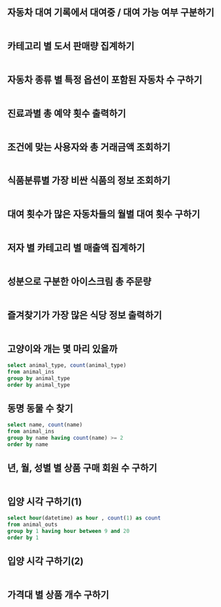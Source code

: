 ## 자동차 대여 기록에서 대여중 / 대여 가능 여부 구분하기
```sql
```
## 카테고리 별 도서 판매량 집계하기
```sql
```
## 자동차 종류 별 특정 옵션이 포함된 자동차 수 구하기
```sql
```
## 진료과별 총 예약 횟수 출력하기
```sql
```
## 조건에 맞는 사용자와 총 거래금액 조회하기
```sql
```
## 식품분류별 가장 비싼 식품의 정보 조회하기
```sql
```
## 대여 횟수가 많은 자동차들의 월별 대여 횟수 구하기
```sql
```
## 저자 별 카테고리 별 매출액 집계하기
```sql
```
## 성분으로 구분한 아이스크림 총 주문량
```sql
```
## 즐겨찾기가 가장 많은 식당 정보 출력하기
```sql
```
## 고양이와 개는 몇 마리 있을까
```sql
select animal_type, count(animal_type)
from animal_ins
group by animal_type
order by animal_type
```
## 동명 동물 수 찾기
```sql
select name, count(name)
from animal_ins
group by name having count(name) >= 2
order by name
```
## 년, 월, 성별 별 상품 구매 회원 수 구하기
```sql
```
## 입양 시각 구하기(1)
```sql
select hour(datetime) as hour , count(1) as count
from animal_outs
group by 1 having hour between 9 and 20
order by 1
```
## 입양 시각 구하기(2)
```sql
```
## 가격대 별 상품 개수 구하기
```sql
```
